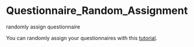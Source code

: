 # Questionnaire_Random_Assignment

randomly assign questionnaire

You can randomly assign your questionnaires with this [tutorial](https://docs.github.com/en/pages/getting-started-with-github-pages/creating-a-github-pages-site).